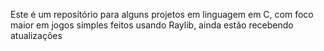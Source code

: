 Este é um repositório para alguns projetos em linguagem em C, com foco maior em jogos simples feitos usando Raylib, ainda estão recebendo atualizações
